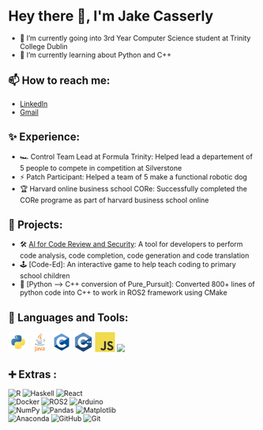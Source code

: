 # Hey there 👋, I'm Jake Casserly

- 🔭 I’m currently going into 3rd Year Computer Science student at Trinity College Dublin
- 🌱 I’m currently learning about Python and C++

## 📫 How to reach me: 
- [LinkedIn](www.linkedin.com/in/jake-casserly-654095207)
- [Gmail](mailto:casserlj@tcd.ie)

## ✨ Experience:

- 🏎️ Control Team Lead at Formula Trinity: Helped lead a departement of 5 people to compete in competition at Silverstone
- ⚡ Patch Participant: Helped a team of 5 make a functional robotic dog
- 🏆 Harvard online business school CORe: Successfully completed the CORe programe as part of harvard business school online

## 🚀 Projects:

- 🛠️ [AI for Code Review and Security]([Github](https://gitlab.scss.tcd.ie/sweng25_group23_CodeReviewSecurity/sweng25_group_23_ibm)): A tool for developers to perform code analysis, code completion, code generation and code translation
- 🕹️ [Code-Ed]: An interactive game to help teach coding to primary school children
- 🔧 [Python --> C++ conversion of Pure_Pursuit]: Converted 800+ lines of python code into C++ to work in ROS2 framework using CMake

## 🧰 Languages and Tools: <br />
<code><img height="40" src="https://raw.githubusercontent.com/github/explore/80688e429a7d4ef2fca1e82350fe8e3517d3494d/topics/python/python.png"></code>
<code><img height="40" src="https://raw.githubusercontent.com/github/explore/80688e429a7d4ef2fca1e82350fe8e3517d3494d/topics/java/java.png"></code>
<code><img height="40" src="https://raw.githubusercontent.com/github/explore/80688e429a7d4ef2fca1e82350fe8e3517d3494d/topics/c/c.png"></code>
<code><img height="40" src="https://raw.githubusercontent.com/github/explore/80688e429a7d4ef2fca1e82350fe8e3517d3494d/topics/cpp/cpp.png"></code>
<code><img height="40" src="https://raw.githubusercontent.com/github/explore/80688e429a7d4ef2fca1e82350fe8e3517d3494d/topics/javascript/javascript.png"></code>
<code><img height="40" src="https://play-lh.googleusercontent.com/vl0b1cjMAWvoPU6Rm5d7g3QWRaxq35QbOc-ln0iCpV1OetUmlF4uKiLgdP3rbvinKw"></code>

## ➕ Extras : <br />
![R](https://img.shields.io/badge/r-%23276DC3.svg?style=flat-square&logo=r&logoColor=white) ![Haskell](https://img.shields.io/badge/Haskell-5e5086?style=flat-square&logo=haskell&logoColor=white) ![React](https://img.shields.io/badge/react-%2320232a.svg?style=flat-square&logo=react&logoColor=%2361DAFB)
<br />
![Docker](https://img.shields.io/badge/docker-%230db7ed.svg?style=flat-square&logo=docker&logoColor=white) ![ROS2](https://img.shields.io/badge/ros2-%230A0FF9.svg?style=flat-square&logo=ros&logoColor=white) ![Arduino](https://img.shields.io/badge/-Arduino-00979D?style=flat-square&logo=Arduino&logoColor=white)
<br />![NumPy](https://img.shields.io/badge/numpy-%23013243.svg?style=flat-square&logo=numpy&logoColor=white) ![Pandas](https://img.shields.io/badge/pandas-%23150458.svg?style=flat-square&logo=pandas&logoColor=white) ![Matplotlib](https://img.shields.io/badge/Matplotlib-%23ffffff.svg?style=flat-square&logo=Matplotlib&logoColor=black)
<br />
 ![Anaconda](https://img.shields.io/badge/Anaconda-%2344A833.svg?style=flat-square&logo=anaconda&logoColor=white) ![GitHub](https://img.shields.io/badge/github-%23121011.svg?style=flat-square&logo=github&logoColor=white) ![Git](https://img.shields.io/badge/git-%23F05033.svg?style=flat-square&logo=git&logoColor=white)
